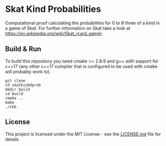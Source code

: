 # Skat Kind Probabilities

Computational proof calculating the probabilites for 0 to 8 three of a kind in a game of Skat. For further information on Skat take a look at https://en.wikipedia.org/wiki/Skat_(card_game).

## Build & Run

To build this repository you need cmake >= 2.8.9 and g++ with support for c++17 (any other c++17 compiler that is configured to be used with cmake will probably work to).

```
git clone 
cd skatkinbdprob
mkdir build
cd build
cmake ..
make
./skb
```


## License

This project is licensed under the MIT License - see the [LICENSE.md](LICENSE.md) file for details


